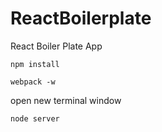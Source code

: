 # ReactBoilerplate
React Boiler Plate App

`npm install`

`webpack -w`

open new terminal window

`node server`

